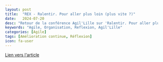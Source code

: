 ```yaml
---
layout: post
title:  "REX - Ralentir. Pour aller plus loin (plus vite ?)"
date:   2024-07-20
desc: "Retour de la conférence Agil'Lille sur 'Ralentir. Pour aller plus loin (plus vite ?)'"
keywords: "Agile, Organisation, Reflexion, Agil'Lille"
categories: [Agile]
tags: [Amélioration continue, Réflexion]
icon: fa-user
---
```


[Lien vers l'article](https://www.hacoeur.biz/rex-ralentir-pour-aller-plus-loin/)
